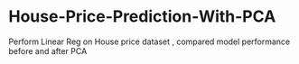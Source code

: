 # House-Price-Prediction-With-PCA
Perform Linear Reg on House price dataset , compared model performance before and after PCA
